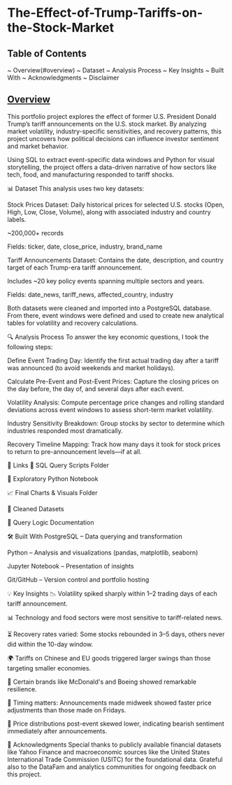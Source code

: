 # The-Effect-of-Trump-Tariffs-on-the-Stock-Market

## Table of Contents

~ Overview(#overview)
~ Dataset
~ Analysis Process
~ Key Insights
~ Built With
~ Acknowledgments
~ Disclaimer


## [Overview](#overview)
This portfolio project explores the effect of former U.S. President Donald Trump’s tariff announcements on the U.S. stock market. By analyzing market volatility, industry-specific sensitivities, and recovery patterns, this project uncovers how political decisions can influence investor sentiment and market behavior. 

Using SQL to extract event-specific data windows and Python for visual storytelling, the project offers a data-driven narrative of how sectors like tech, food, and manufacturing responded to tariff shocks.

📊 Dataset
This analysis uses two key datasets:

Stock Prices Dataset:
Daily historical prices for selected U.S. stocks (Open, High, Low, Close, Volume), along with associated industry and country labels.

~200,000+ records

Fields: ticker, date, close_price, industry, brand_name

Tariff Announcements Dataset:
Contains the date, description, and country target of each Trump-era tariff announcement.

Includes ~20 key policy events spanning multiple sectors and years.

Fields: date_news, tariff_news, affected_country, industry

Both datasets were cleaned and imported into a PostgreSQL database. From there, event windows were defined and used to create new analytical tables for volatility and recovery calculations.

🔍 Analysis Process
To answer the key economic questions, I took the following steps:

Define Event Trading Day:
Identify the first actual trading day after a tariff was announced (to avoid weekends and market holidays).

Calculate Pre-Event and Post-Event Prices:
Capture the closing prices on the day before, the day of, and several days after each event.

Volatility Analysis:
Compute percentage price changes and rolling standard deviations across event windows to assess short-term market volatility.

Industry Sensitivity Breakdown:
Group stocks by sector to determine which industries responded most dramatically.

Recovery Timeline Mapping:
Track how many days it took for stock prices to return to pre-announcement levels—if at all.

🔗 Links
📌 SQL Query Scripts Folder

📒 Exploratory Python Notebook

📈 Final Charts & Visuals Folder

📂 Cleaned Datasets

🧠 Query Logic Documentation

🛠 Built With
PostgreSQL – Data querying and transformation

Python – Analysis and visualizations (pandas, matplotlib, seaborn)

Jupyter Notebook – Presentation of insights

Git/GitHub – Version control and portfolio hosting

💡 Key Insights
📉 Volatility spiked sharply within 1–2 trading days of each tariff announcement.

📊 Technology and food sectors were most sensitive to tariff-related news.

⏳ Recovery rates varied: Some stocks rebounded in 3–5 days, others never did within the 10-day window.

🌍 Tariffs on Chinese and EU goods triggered larger swings than those targeting smaller economies.

🧾 Certain brands like McDonald's and Boeing showed remarkable resilience.

📅 Timing matters: Announcements made midweek showed faster price adjustments than those made on Fridays.

📐 Price distributions post-event skewed lower, indicating bearish sentiment immediately after announcements.

🙏 Acknowledgments
Special thanks to publicly available financial datasets like Yahoo Finance and macroeconomic sources like the United States International Trade Commission (USITC) for the foundational data. Grateful also to the DataFam and analytics communities for ongoing feedback on this project.

